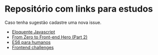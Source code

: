 # Repositório com links para estudos

Caso tenha sugestão cadastre uma nova issue.


* [Eloquente Javascript](https://github.com/braziljs/eloquente-javascript)
* [From Zero to Front-end Hero (Part 2)](https://medium.freecodecamp.org/from-zero-to-front-end-hero-part-2-adfa4824da9b)
* [ES6 para humanos](https://github.com/alexmoreno/ES6-para-humanos)
* [Frontend challenges](https://github.com/LFeh/frontend-challenges)

